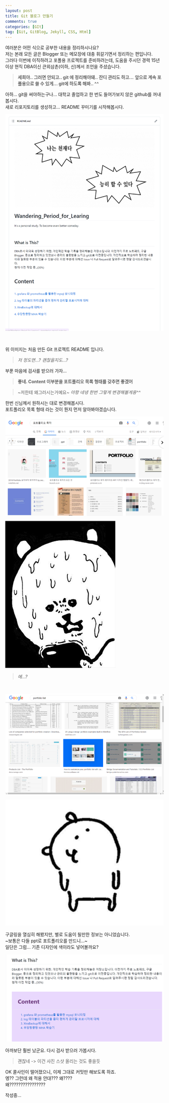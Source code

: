 ```yaml
---
layout: post
title: Git 블로그 만들기
comments: true
categories: [GIt]
tag: [Git, GitBlog, Jekyll, CSS, Html]
---
```


여러분은 어떤 식으로 공부한 내용을 정리하시나요?  
저는 본래 모든 글은 Blogger 또는 메모장에 대충 휘갈기면서 정리하는 편입니다.  
그러다 이번에 이직하려고 포폴용 프로젝트를 준비하려는데, 도움을 주시던 경력 15년 이상 현직 DBA이신 큰외삼촌(이하, 신)께서 조언을 주셨습니다.  

> **세희야.. 그러면 안되고.. git 에 정리해야돼.. 잔디 관리도 하고...**
  **앞으로 계속 포폴용으로 쓸 수 있게... git에 하도록 해봐.. ^^**

아하...  git을 써야하는구나... 대학교 졸업하고 한 번도 들어가보지 않은 github를 꺼내봅시다.  
새로 리포지토리를 생성하고... README 꾸미기를 시작해봅시다.  

![](../images/Wandering_Period_for_Learing_2022-04-15_120552.png)  

<br/>  

위 이미지는 처음 만든 Git 프로젝트 README 입니다.  

> *저 정도면...? 괜찮을지도...?*

부푼 마음에 검사를 받으러 가자... 

> **좋네. Content 이부분을 포트폴리오 목록 형태를 갖추면 좋겠어**

> ~저한테 왜그러시는거예요~ *아항 네넹 한번 그렇게 변경해볼게용^^*

한번 신님께서 원하시는 대로 변경해봅시다.  
포트폴리오 목록 형태 라는 것이 뭔지 먼저 알아봐야겠습니다.  

![](../images/Portfolio_list_2022-04-15_121908.png)  

![](../images/%EB%95%80%ED%9D%98%EB%A6%AC%EB%8A%94%EB%86%8D%EB%8B%B4%EA%B3%B0.jpg) <!-- 땀흘리는 농담곰 -->  

> *에...?*

<br/>  

![](../images/Portfolio_list_2022-04-15_122008.png)  

![](../images/%EB%A7%9D%EA%B0%80%EC%A7%84%EB%86%8D%EB%8B%B4%EA%B3%B0.jpg) <!-- 망가진 농담곰 -->  

구글링을 열심히 해봤지만, 별로 도움이 될만한 정보는 아니었습니다.  
~보통은 다들 ppt로 포트폴리오를 만드니...~  
일단은 그럼... 기존 디자인에 색이라도 넣어볼까요?  

![](../images/Wandering_Period_for_Learing_2022-04-15_134841.png)  

아까보단 훨씬 났군요. 다시 검사 받으러 가봅시다.  

> 괜찮네 
 -> 이건 사진 스샷 올리는 것도 좋을듯  
 
OK 콜사인이 떨어졌으니, 이제 그대로 커밋만 해보도록 하죠.  
엥?? 그런데 왜 적용 안대???
왜????  
왜????????????????  

작성중... 

